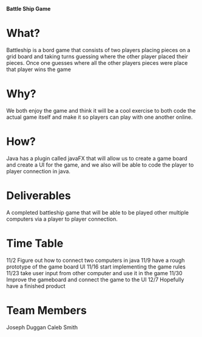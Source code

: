 **Battle Ship Game**

# What?
Battleship is a bord game that consists of two players placing pieces on a grid board and taking turns guessing where the other player placed their pieces. Once one guesses where all the other players pieces were place that player wins the game

# Why?
We both enjoy the game and think it will be a cool exercise to both code the actual game itself and make it so players can play with one another online.

# How?
Java has a plugin called javaFX that will allow us to create a game board and create a UI for the game, and we also will be able to code the player to player connection in java.

# Deliverables
A completed battleship game that will be able to be played other multiple computers
via a player to player connection.

# Time Table
11/2 Figure out how to connect two computers in java
11/9 have a rough prototype of the game board UI
11/16 start implementing the game rules
11/23 take user input from other computer and use it in the game
11/30 Improve the gameboard and connect the game to the UI
12/7 Hopefully have a finished product

# Team Members
Joseph Duggan
Caleb Smith
